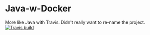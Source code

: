 # Java-w-Docker
More like Java with Travis. Didn't really want to re-name the project.
[![Travis build](https://travis-ci.com/alstol/Java-w-Docker.svg?branch=master)](https://travis-ci.com/alstol/Java-w-Docker#)
